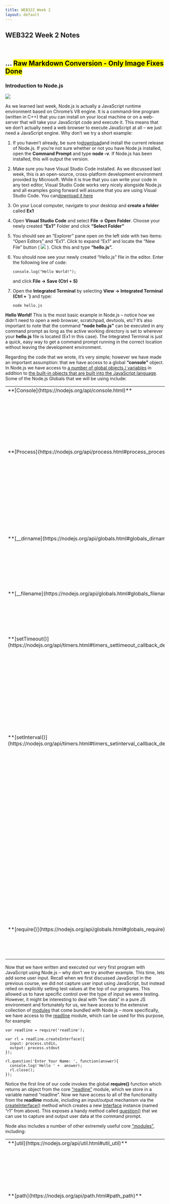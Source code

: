 ```yaml
---
title: WEB322 Week 2
layout: default
---
```


## WEB322 Week 2 Notes



<br>

## ... <mark>Raw Markdown Conversion - Only Image Fixes Done</mark>

### Introduction to Node.js

[![](/web322/media/uploads/2016/08/node-logo.jpg)](https://nodejs.org)

As we learned last week, Node.js is actually a JavaScript runtime environment based on Chrome’s V8 engine. It is a command-line program (written in C++) that you can install on your local machine or on a web-server that will take your JavaScript code and execute it. This means that we don’t actually need a web browser to execute JavaScript at all – we just need a JavaScript engine. Why don’t we try a short example:

1.  If you haven’t already, be sure to[download](https://nodejs.org)and install the current release of Node.js. If you’re not sure whether or not you have Node.js installed, open the **Command Prompt** and type **node -v**. If Node.js has been installed, this will output the version.
2.  Make sure you have Visual Studio Code installed. As we discussed last week, this is an open-source, cross-platform development environment provided by Microsoft. While it is true that you can write your code in any text editor, Visual Studio Code works very nicely alongside Node.js and all examples going forward will assume that you are using Visual Studio Code. You can[download it here](https://code.visualstudio.com/download)
3.  On your Local computer, navigate to your desktop and **create a folder** called **Ex1**
4.  Open **Visual Studio Code** and select **File -> Open Folder**. Choose your newly created **“Ex1”** Folder and click **“Select Folder”**
5.  You should see an “Explorer” pane open on the left side with two items: “Open Editors” and “Ex1”. Click to expand “Ex1” and locate the “New File” button ( ![](/web322/media/uploads/2016/09/vscode-new-file.jpg) ). Click this and type **“hello.js”.**
6.  You should now see your newly created “Hello.js” file in the editor. Enter the following line of code:

        console.log("Hello World!");

    and click **File -> Save (Ctrl + S)**

7.  Open the **Integrated Terminal** by selecting **View -> Integrated Terminal (Ctrl + `)** and type:

        node hello.js

**Hello World!** This is the most basic example in Node.js – notice how we didn’t need to open a web browser, scratchpad, devtools, etc? It’s also important to note that the command **“node hello.js”** can be executed in any command prompt as long as the active working directory is set to wherever your **hello.js** file is located (Ex1 in this case). The Integrated Terminal is just a quick, easy way to get a command prompt running in the correct location without leaving the development environment.

Regarding the code that we wrote, it’s very simple; however we have made an important assumption: that we have access to a global **“console”** object. In Node.js we have access to [a number of global objects / variables](https://nodejs.org/api/globals.html) in addition to [the built-in objects that are built into the JavaScript language](https://developer.mozilla.org/en-US/docs/Web/JavaScript/Reference/Global_Objects). Some of the Node.js Globals that we will be using include:

<table class="table-bordered table-condensed top-20 bottom-20" style="width:100%;">

<tbody>

<tr>

<td valign="top">**[Console](https://nodejs.org/api/console.html)**</td>

<td>The console object provides a simple debugging console that is similar to the JavaScript console mechanism provided by web browsers.  

Some of the key methods that we will be using are:

*   [console.log()](https://nodejs.org/api/console.html#console_console_log_data)
*   [console.time()](https://nodejs.org/api/console.html#console_console_time_label) / [console.timeEnd()](https://nodejs.org/api/console.html#console_console_timeend_label)
*   [console.dir()](https://nodejs.org/api/console.html#console_console_dir_obj_options)

</td>

</tr>

<tr>

<td valign="top">**[Process](https://nodejs.org/api/process.html#process_process)**</td>

<td>The process object is a global instance of the [EventEmitter](https://nodejs.org/api/events.html#events_class_eventemitter) class that provides information about, and control over, the current Node.js process. It exposes many properties, methods and events related to controlling system interactions.  

Some of the key elements that we will be using are:

*   Methods: process.on() (see: [eventEmitter.on()](https://nodejs.org/api/events.html#events_emitter_on_eventname_listener) & [process events](https://nodejs.org/api/process.html#process_process_events)), [process.abort()](https://nodejs.org/api/process.html#process_process_abort), [process.kill()](https://nodejs.org/api/process.html#process_process_kill_pid_signal), [process.exit()](https://nodejs.org/api/process.html#process_process_exit_code)
*   Properties: [process.stdin](https://nodejs.org/api/process.html#process_process_stdin), [process.stdout](https://nodejs.org/api/process.html#process_process_stdout), [process.stderr](https://nodejs.org/api/process.html#process_process_stderr), [process.pid](https://nodejs.org/api/process.html#process_process_pid), [process.env](https://nodejs.org/api/process.html#process_process_env)
*   Events: [beforeExit](https://nodejs.org/api/process.html#process_event_beforeexit), [Exit](https://nodejs.org/api/process.html#process_event_exit), [uncaughtException](https://nodejs.org/api/process.html#process_event_uncaughtexception)

</td>

</tr>

<tr>

<td valign="top">**[__dirname](https://nodejs.org/api/globals.html#globals_dirname)**</td>

<td>The name of the directory that the currently executing script resides in.  

For example: if our .js file is located in /Users/pcrawford/ex1.js:<br><br>

{% highlight javascript %}
console.log(__dirname);
// outputs /Users/pcrawford
{% endhighlight %}

</td>

</tr>

<tr>

<td valign="top">**[__filename](https://nodejs.org/api/globals.html#globals_filename)**</td>

<td>The filename of the code being executed. This is the resolved absolute path of this code file.  

For example: if our .js file is located in /Users/pcrawford/ex1.js:

    console.log(__filename);
    // outputs /Users/pcrawford/ex1.js

</td>

</tr>

<tr>

<td valign="top">**[setTimeout()](https://nodejs.org/api/timers.html#timers_settimeout_callback_delay_arg)**</td>

<td>This function will execute a piece of code (function) after a certain delay. It accepts 3 parameters:

*   **callback** Function: The function to call when the timer elapses.
*   **delay** number: The number of milliseconds to wait before calling the callback
*   **[, …arg]** Optional arguments to pass when the callback is called.

For example:

    // outputs "Hello after 1 second" to the console
    setTimeout(function(){
        console.log("Hello after 1 second");
    }, 1000);

</td>

</tr>

<tr>

<td valign="top">**[setInterval()](https://nodejs.org/api/timers.html#timers_setinterval_callback_delay_arg)**</td>

<td>This function will execute a piece of code (function) after a certain delay and continue to call it repeatedly. It accepts 3 parameters (below) and returns a [timeout](https://nodejs.org/api/timers.html#timers_class_timeout) object

*   **callback** Function: The function to call when the timer elapses.
*   **delay** number: The number of milliseconds to wait before calling the callback
*   **[, …arg]** Optional arguments to pass when the callback is called.

**Note:** Unless you want the interval to continue forever, you need to call [clearInterval()](https://nodejs.org/api/timers.html#timers_clearinterval_timeout) with the timeout object as a parameter to halt the interval  

For example:

    var count = 1; // global counter
    var maxCount = 5; // global maximum

    var myCountInterval = setInterval(function () {
        console.log("Hello after " + (count++) + " second(s)");
        checkMaximum();
    }, 1000);

    var checkMaximum = function () {
        if (count > maxCount) {
            clearInterval(myCountInterval);
        }
    }

</td>

</tr>

<tr>

<td valign="top">**[require()](https://nodejs.org/api/globals.html#globals_require)**</td>

<td>The require function is the easiest way to include modules that exist in separate files. The basic functionality of require is that it reads a javascript file, executes the file, and then proceeds to return the exports object. More about modules and the require() function discussed below.  
</td>

</tr>

</tbody>

</table>

Now that we have written and executed our very first program with JavaScript using Node.js – why don’t we try another example. This time, lets add some user input. Recall when we first discussed JavaScript in the previous course, we did not capture user input using JavaScript, but instead relied on explicitly setting test values at the top of our programs. This allowed us to have specific control over the type of input we were testing. However, it might be interesting to deal with “live data” in a pure JS environment and fortunately for us, we have access to the extensive collection of [modules](https://nodejs.org/api/modules.html) that come bundled with Node.js – more specifically, we have access to the [readline](https://nodejs.org/api/readline.html#readline_readline) module, which can be used for this purpose, for example:  

    var readline = require('readline');

    var rl = readline.createInterface({
      input: process.stdin,
      output: process.stdout
    });

    rl.question('Enter Your Name: ', function(answer){
      console.log('Hello ' +  answer);
      rl.close();
    });

Notice the first line of our code invokes the global **require()** function which returns an object from the core [“readline”](https://nodejs.org/api/readline.html#readline_readline) module, which we store in a variable named “readline”. Now we have access to all of the functionality from the **readline** module, including an input/output mechanism via the [createInterface()](https://nodejs.org/api/readline.html#readline_readline_createinterface_options) method which creates a new [Interface](https://nodejs.org/api/readline.html#readline_class_interface) instance (named “r1” from above). This exposes a handy method called [question()](https://nodejs.org/api/readline.html#readline_rl_question_query_callback) that we can use to capture and output user data at the command prompt.

Node also includes a number of other extremely useful core [“modules”](https://nodejs.org/api/modules.html#modules_modules), including:

<table class="table-bordered table-condensed top-20 bottom-20" style="width:100%;">

<tbody>

<tr>

<td valign="top">**[util](https://nodejs.org/api/util.html#util_util)**</td>

<td>A collection of helper utility methods you can use with your applications in node.js</td>

</tr>

<tr>

<td valign="top">**[path](https://nodejs.org/api/path.html#path_path)**</td>

<td>The path module provides utilities for working with file and directory paths. This will come in quite handy when working with reading template files or writing uploaded files for example.</td>

</tr>

<tr>

<td valign="top">**[events](https://nodejs.org/api/events.html#events_events)**</td>

<td>The events module allows you to register an event ‘listener’ and act on those events within node. You can emit an event when a certain condition happens and node will automatically call a function connected to the listening event.</td>

</tr>

<tr>

<td valign="top">**[fs](https://nodejs.org/api/fs.html#fs_file_system)**</td>

<td>This module is used to work directly with the file system to read and write files. All methods of fs have synchronous and asynchronous versions of the methods. Depending on your needs, you can make use of either type but typically it is best to use the async versions to avoid blocking the node event loop.</td>

</tr>

<tr>

<td valign="top">**[url](https://nodejs.org/api/url.html#url_url)**</td>

<td>The url utility module provides methods for parsing and working with a url. You can use it to get pieces of a given url string like the protocol, hostname, port, querystring parameters, anchor hash, etc</td>

</tr>

<tr>

<td valign="top">**[queryString](https://nodejs.org/api/querystring.html#querystring_query_string)**</td>

<td>Similar to the url module the queryString module has utility methods for parsing and working with the query string part of a url. It can convert a query string into an object of the key value pairs and more.</td>

</tr>

</tbody>

</table>

##### Modules

We can also create our own Modules that work the same way, by making use of a global [“module”](https://nodejs.org/api/globals.html#globals_module) object – which isn’t truly “global” in the same sense as “console”, but instead global to each of your modules, which are located in separate .js files. For example, consider the two following files (modEx1.js: the main file that node will execute, and message.js: the file containing the module):

**file ./modEx1.js**  

    var message = require("./modules/message.js");

    message.writeMessage("Hello World!");

    message.readMessage();

**file: ./modules/message.js**  

    // NOTE: Node.js wraps the contents of this file in a function:
    // (function (exports, require, module, __filename, __dirname) { ... });
    // so that we have access to the working file/directory names as well
    // as creating an isolated scope for the module, so that our
    // variables are not global. 

    var localFunction = function () {
     // a function local to this module
    }

    var localMessage = "";

    module.exports.writeMessage = function(msg){
       localMessage = msg;
    }

    module.exports.readMessage = function () {
      console.log(localMessage + " from " +  __filename);
    }

Executing the code in modEx1.js (ie: **node modEx1.js**) should output:

**“Hello World” from …**

where … is the absolute location of the message.js file in your system, for example: **C:\Users\patrick.crawford\ModTest\modules\message.js**

Notice how our “message” module uses the [exports](https://nodejs.org/api/modules.html#modules_module_exports) property of the [“module”](https://nodejs.org/api/globals.html#globals_module) object to store functions and data that we want to be accessible in the object returned from the require(“./modules/message.js”); function call from modEx1.js. Generally speaking, if you want to add anything to the object returned by “require” for your module, it’s added to the module.exports object from within your module. In this case, we only added two functions (readMessage() and writeMessage()).

Using this methodology, we can safely create reusable code in an isolated way that can easily be added (plugged in) to another .js file.

##### NPM – Node Package Manager

The Node package manager is a core piece of the module based node ecosystem. The package manager allows us to create reusable modules that can be packaged and put on the npm repository for others to use. We will make heavy use of the Node Package Manager in this course.

Node Package Manager (npm for short), is installed by default when you install node. From the command line you can run ‘npm’ with various commands to download and remove packages for use with your Node applications. When you have installed a package from npm you use it in the same way as using your own modules like above, with the require() function.

All npm packages that you install locally for your application will be installed in a node_modules folder in your project folder.

Here are the most common npm commands you will use:

<table class="table-bordered table-condensed top-20 bottom-20" style="width:100%;">

<thead>

<tr>

<td>Command</td>

<td>Description</td>

</tr>

</thead>

<tbody>

<tr>

<td>npm install [Module Name]  
EX: npm install express</td>

<td>install is used to install a package from the npm repository so that you can use it with your application. EX: var express = require(“express”);</td>

</tr>

<tr>

<td width="200">npm uninstall [module name]</td>

<td>uninstall does exactly what you would think, it uninstalls a module from the node_modules folder and your application will no longer be able to require() it.</td>

</tr>

<tr>

<td>npm init</td>

<td>create a new package.json file for a fresh application. More on this part later.</td>

</tr>

<tr>

<td>npm prune</td>

<td>The prune command will look through your package.json file and remove any npm modules that are installed that are not required for your project. More on this part later.</td>

</tr>

<tr>

<td>npm list</td>

<td>Show a list of all packages installed for use by this application.</td>

</tr>

</tbody>

</table>

###### Globally installing packages

Every so often, you will want to install a package globally. Installing a package globally means you will install it like an application on your computer which you can run from the command line, not use it in your application code. For example, some npm packages are tools that are used as part of your development process on your application:

One example is the [migrate package](https://www.npmjs.com/package/migrate) which allows you to write migration scripts for your application that can migrate your data in your database and keep track of which files have been run.

Another example is [grunt-cli](https://www.npmjs.com/package/grunt-cli) so that you can run grunt commands from the command line to do things like setup tasks for running unit tests or checking for formatting errors in code before pushing up new code to a repository.

A third example is [bower](https://www.npmjs.com/package/bower). Bower is a package manager similar to npm but typically used for client side package management. To install a package globally you just add the -g switch to your npm install command. For example:

<pre>npm install bower -g</pre>

Globally installed packages do not get install in your node_modules folder and instead are installed in a folder in your user directory. The folder uses for global packages varies for Windows, Mac, and Linux. See the documentation if you need to find globally installed packages on your machine.

##### package.json explained

The Node Package Manager is great. It provides an easy way to download reusable packages or publish your own for other developers to use. However, there are a few problems with sharing modules and using other modules, once you want to work on an application with someone else. For example:

How are you going to make sure everyone working on your project has all the packages the application requires?

How are you going to make sure everyone has the **same version** of all those packages?

And lastly, how are you going to handle updating a package and making sure everyone else on your project updates as well?

Well that’s where the package.json file comes in.

The package.json file is a listing of all the packages your application requires and also which versions are required. It provides a simple way for newcomers to your project to get started easily and stay up to date when packages get updated.

The [npm documentation for the package.json file](https://docs.npmjs.com/getting-started/using-a-package.json) has all the information you will need as you begin building applications in node.js

Let’s look at a simple package.json example file

    $ npm init
    This utility will walk you through creating a package.json file.
    It only covers the most common items, and tries to guess sensible defaults.

    See `npm help json` for definitive documentation on these fields
    and exactly what they do.

    Use `npm install <pkg>` afterwards to install a package and
    save it as a dependency in the package.json file.

    Press ^C at any time to quit.
    name: (seneca) seneca
    version: (1.0.0)
    description:
    entry point: (index.js) week2.js
    test command:
    git repository:
    keywords:
    author:
    license: (ISC) MIT
    About to write to C:\seneca\package.json:

    {
      "name": "seneca",
      "version": "1.0.0",
      "description": "",
      "main": "week2.js",
      "scripts": {
        "test": "echo \"Error: no test specified\" && exit 1"
      },
      "author": "",
      "license": "MIT"
    }

    Is this ok? (yes) yes

You can start your own package.json file from scratch but it is much easier to run an **npm init** in your project folder, answer a few questions, and your initialized package.json file will be generated for you. Once generated, you can edit it if you decide to change the name or version (for example). Once you decide to add packages to your app you can simply install the package with **npm install**. This will save the package and version into the package.json file for you so that when others want to work on your app, they will have the package.json file and can use **npm install** to install all the required dependencies with the right version. Think of package.json as a checklist for your application for all of its dependencies.

##### Building a simple web server using Node.js with Express.js

In week 4, your going to learn more about express.js but for now let’s introduce it as a module you can install from NPM that has lot’s of code that wraps up more complicated code and as a result it makes writing your own web server MUCH easier than writing it from scratch in node.js

First, we will install the package to our app before we even start building our server

<pre>$ npm install express
seneca@1.0.0 C:\seneca
`-- express@4.14.0
  +-- accepts@1.3.3
  | +-- mime-types@2.1.13
  | | `-- mime-db@1.25.0
  | `-- negotiator@0.6.1
  +-- array-flatten@1.1.1
  +-- content-disposition@0.5.1
  +-- content-type@1.0.2
  +-- cookie@0.3.1
  +-- cookie-signature@1.0.6
  +-- debug@2.2.0
  | `-- ms@0.7.1
  +-- depd@1.1.0
  +-- encodeurl@1.0.1
  +-- escape-html@1.0.3
  +-- etag@1.7.0
  +-- finalhandler@0.5.0
  | +-- statuses@1.3.1
  | `-- unpipe@1.0.0
  +-- fresh@0.3.0
  +-- merge-descriptors@1.0.1
  +-- methods@1.1.2
  +-- on-finished@2.3.0
  | `-- ee-first@1.1.1
  +-- parseurl@1.3.1
  +-- path-to-regexp@0.1.7
  +-- proxy-addr@1.1.2
  | +-- forwarded@0.1.0
  | `-- ipaddr.js@1.1.1
  +-- qs@6.2.0
  +-- range-parser@1.2.0
  +-- send@0.14.1
  | +-- destroy@1.0.4
  | +-- http-errors@1.5.1
  | | +-- inherits@2.0.3
  | | `-- setprototypeof@1.0.2
  | `-- mime@1.3.4
  +-- serve-static@1.11.1
  +-- type-is@1.6.14
  | `-- media-typer@0.3.0
  +-- utils-merge@1.0.0
  `-- vary@1.1.0

npm WARN seneca@1.0.0 No description
npm WARN seneca@1.0.0 No repository field.
</pre>

Now if we take a look at the package.json file you can see that it has a new section that has been added for the express dependency.

    "dependencies": {
      "express": "^4.14.0"
    }

This means that if we give our project to someone else now they can just type **npm install** and it will install the dependencies listed here and the app should be able to run and have everything it needs.

Now let’s start our week2.js file and create a web server in 13 lines of code! Create a new week2.js that looks like this:

    var express = require("express");
    var app = express();

    var HTTP_PORT = process.env.PORT || 8080;

    // call this function after the http server starts listening for requests
    function onHttpStart() {
      console.log("Express http server listening on: " + HTTP_PORT);
    }

    // setup a 'route' to listen on the default url path (http://localhost)
    app.get("/", function(req,res){
       res.send("Hello World<br /><a href='/about'>Go to the about page</a>");
    });

    // setup another route to listen on /about
    app.get("/about", function(req,res){
       res.send("<h3>About</h3>");
    });

    // setup http server to listen on HTTP_PORT
    app.listen(HTTP_PORT, onHttpStart);

You can now run this web server by typing **node week2** from the commandline.

<pre>$ node week2
Express http server listening on: 8080
</pre>

and visit the website by navigating to **http://localhost:8080**

###### Sending a HTML page back from a “get” request

Now that we know how to send messages back from our server, it’s very simple to extend this functionality to return files (ie, HTML pages) instead.

To begin, we must first create a “views” folder for our HTML files inside the working (open) folder.

<pre>/node_modules
/views
week2.js
package.json
</pre>

Next, we must add a new require for the path module at the top of our week2.js file.

<pre>var path = require("path");</pre>

And most importantly, add the new about.html page inside our new views folder:

    <!doctype html>
    <html>

    <head>
      <title>About</title>
    </head>

    <body>
      <h1>About</h1>
      <p>This is what it's all about.<br /><a href='/'>Go back to home</a></p>
    </body>

    </html>

Your project folder should now look something like the below:

<pre>/node_modules
/views
  about.html
week2.js
package.json
</pre>

In order to serve this page, we make a small change to our “/about” route (ie; use the **sendFile** method instead of the send method on the response object).

    // setup another route to listen on /about
    app.get("/about", function(req,res){
      res.sendFile(path.join(__dirname,"/views/about.html"));
    });

To test your server, run **node week2** to see the results on **http://localhost:8080**

##### Running this example on Heroku

If we wish to see this code run on Heroku, we follow the same procedure highlighted in the [Getting Started with Heroku](/web322/getting-started-with-heroku) guide, ie, logging in to heroku (**heroku login**), creating an app (**heroku create**) and pushing our code to the server using **git push heroku master**.

However, there is one small change that we can make to our package.json file to ensure that the correct .js file is started on Heroku when we deploy our app. This is necessary if we have multiple server files for debugging and testing; as is the case with the “example code” from github – it contains multiple servers, one for each week!

Fortunately, when you push your code to Heroku, the automated build process will run the command **npm start** once it is complete. This command (npm start) looks in the package.json file for the “start” property within the “scripts” property and run that command (ie, **node somefile.js**). Let’s make sure there is a start property on the scripts property of the package.json file for this example.

<pre>{
  "name": "seneca",
  "version": "1.0.0",
  "description": "",
  "main": "server.js",
  "scripts": {
    "start": "node week2.js"
  },
  "author": "",
  "license": "MIT",
  "dependencies": {
    "express": "^4.14.0"
  }
}
</pre>

This will ensure that Heroku runs the week2.js file when you push your code to the new app!

If all goes well you should see a link to your project, allowing you to see this example running live on the web.

From the Heroku website in your account, you can view the logs of your app and you should see something like this:

<pre>2017-03-11T21:32:25.893498+00:00 heroku[web.1]: Starting process with command `npm start`
2017-03-11T21:32:30.214137+00:00 app[web.1]: 
2017-03-11T21:32:30.214155+00:00 app[web.1]: > seneca@1.0.0 start /app
2017-03-11T21:32:30.214156+00:00 app[web.1]: > node week2.js
2017-03-11T21:32:30.214157+00:00 app[web.1]: 
2017-03-11T21:32:30.594484+00:00 app[web.1]: Express http server listening on: 54172
</pre>

### Sources

*   [https://nodejs.org](https://nodejs.org)
*   [https://developer.mozilla.org](https://developer.mozilla.org)
*   [https://docs.nodejitsu.com](https://docs.nodejitsu.com)
*   [Package.json documentation](https://docs.npmjs.com/getting-started/using-a-package.json)